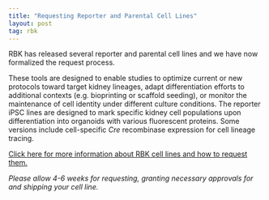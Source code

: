 ```yaml
---
title: "Requesting Reporter and Parental Cell Lines"
layout: post
tag: rbk
---
```


RBK has released several reporter and parental cell lines and we have now formalized the request process.

These tools are designed to enable studies to optimize current or new protocols toward target kidney lineages, adapt differentiation efforts to additional contexts (e.g. bioprinting or scaffold seeding), or monitor the maintenance of cell identity under different culture conditions. The reporter iPSC lines are designed to mark specific kidney cell populations upon differentiation into organoids with various fluorescent proteins. Some versions include cell-specific _Cre_ recombinase expression for cell lineage tracing.

[Click here for more information about RBK cell lines and how to request them.](/resources/cell-lines/)

_Please allow 4-6 weeks for requesting, granting necessary approvals for and shipping your cell line._
